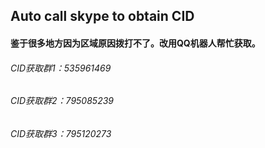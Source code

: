 ## Auto call skype to obtain CID    

#### 鉴于很多地方因为区域原因拨打不了。改用QQ机器人帮忙获取。

###### CID获取群1：535961469 
###### CID获取群2：795085239 
###### CID获取群3：795120273




